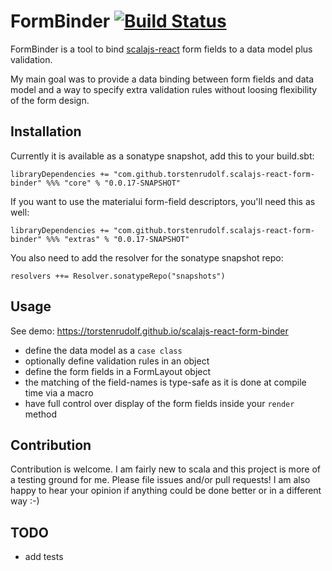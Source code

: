 # FormBinder [![Build Status][travis-badge]][travis-link]

[travis-badge]: https://travis-ci.org/torstenrudolf/scalajs-react-form-binder.svg
[travis-link]: https://travis-ci.org/torstenrudolf/scalajs-react-form-binder

FormBinder is a tool to bind
[scalajs-react](https://github.com/japgolly/scalajs-react)
form fields to a data model plus validation.

My main goal was to provide a data binding between form fields and
data model and a way to specify extra validation rules without loosing 
flexibility of the form design.

## Installation

Currently it is available as a sonatype snapshot, add this to your build.sbt:

```
libraryDependencies += "com.github.torstenrudolf.scalajs-react-form-binder" %%% "core" % "0.0.17-SNAPSHOT"
```

If you want to use the materialui form-field descriptors, you'll need this as well:
```
libraryDependencies += "com.github.torstenrudolf.scalajs-react-form-binder" %%% "extras" % "0.0.17-SNAPSHOT"
```


You also need to add the resolver for the sonatype snapshot repo:
```
resolvers ++= Resolver.sonatypeRepo("snapshots")
```

## Usage
See demo: https://torstenrudolf.github.io/scalajs-react-form-binder

* define the data model as a `case class`
* optionally define validation rules in an object
* define the form fields in a FormLayout object
* the matching of the field-names is type-safe as it is done at compile time via a macro
* have full control over display of the form fields inside your `render` method

## Contribution

Contribution is welcome. I am fairly new to scala and this project is more of a testing ground for me.
Please file issues and/or pull requests! I am also happy to hear your opinion if anything could be done better or 
in a different way :-)

## TODO

* add tests

